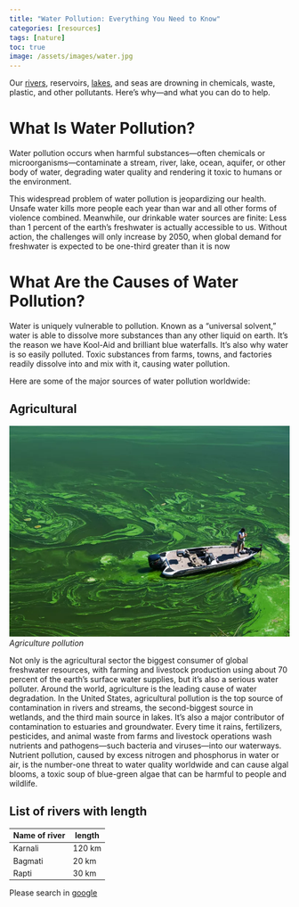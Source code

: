 ```yaml
---
title: "Water Pollution: Everything You Need to Know"
categories: [resources]
tags: [nature]
toc: true
image: /assets/images/water.jpg
---
```


Our [rivers](), reservoirs, [lakes](https://google.com), and seas are drowning in chemicals, waste, plastic, and other pollutants. Here’s why―and what you can do to help.

<!-- ![water canal](../assets/images/water.jpg) -->

<!-- _Pollution in Water Canal_ -->

# What Is Water Pollution?

Water pollution occurs when harmful substances—often chemicals or microorganisms—contaminate a stream, river, lake, ocean, aquifer, or other body of water, degrading water quality and rendering it toxic to humans or the environment.

This widespread problem of water pollution is jeopardizing our health. Unsafe water kills more people each year than war and all other forms of violence combined. Meanwhile, our drinkable water sources are finite: Less than 1 percent of the earth’s freshwater is actually accessible to us. Without action, the challenges will only increase by 2050, when global demand for freshwater is expected to be one-third greater than it is now

# What Are the Causes of Water Pollution?

Water is uniquely vulnerable to pollution. Known as a “universal solvent,” water is able to dissolve more substances than any other liquid on earth. It’s the reason we have Kool-Aid and brilliant blue waterfalls. It’s also why water is so easily polluted. Toxic substances from farms, towns, and factories readily dissolve into and mix with it, causing water pollution.

Here are some of the major sources of water pollution worldwide:

## Agricultural

![Agricukture](../assets/images/agri.jpg)
_Agriculture pollution_

Not only is the agricultural sector the biggest consumer of global freshwater resources, with farming and livestock production using about 70 percent of the earth’s surface water supplies, but it’s also a serious water polluter. Around the world, agriculture is the leading cause of water degradation. In the United States, agricultural pollution is the top source of contamination in rivers and streams, the second-biggest source in wetlands, and the third main source in lakes. It’s also a major contributor of contamination to estuaries and groundwater. Every time it rains, fertilizers, pesticides, and animal waste from farms and livestock operations wash nutrients and pathogens—such bacteria and viruses—into our waterways. Nutrient pollution, caused by excess nitrogen and phosphorus in water or air, is the number-one threat to water quality worldwide and can cause algal blooms, a toxic soup of blue-green algae that can be harmful to people and wildlife.

## List of rivers with length

| Name of river | length |
| ------------- | ------ |
| Karnali       | 120 km |
| Bagmati       | 20 km  |
| Rapti         | 30 km  |

Please search in [google](https://google.com)
